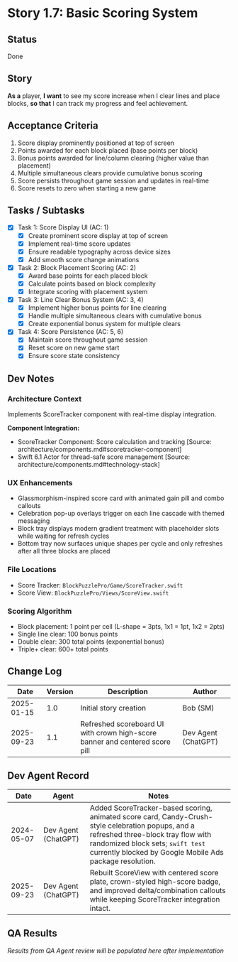 # Story 1.7: Basic Scoring System

## Status
Done

## Story
**As a** player,
**I want** to see my score increase when I clear lines and place blocks,
**so that** I can track my progress and feel achievement.

## Acceptance Criteria
1. Score display prominently positioned at top of screen
2. Points awarded for each block placed (base points per block)
3. Bonus points awarded for line/column clearing (higher value than placement)
4. Multiple simultaneous clears provide cumulative bonus scoring
5. Score persists throughout game session and updates in real-time
6. Score resets to zero when starting a new game

## Tasks / Subtasks
- [x] Task 1: Score Display UI (AC: 1)
  - [x] Create prominent score display at top of screen
  - [x] Implement real-time score updates
  - [x] Ensure readable typography across device sizes
  - [x] Add smooth score change animations
- [x] Task 2: Block Placement Scoring (AC: 2)
  - [x] Award base points for each placed block
  - [x] Calculate points based on block complexity
  - [x] Integrate scoring with placement system
- [x] Task 3: Line Clear Bonus System (AC: 3, 4)
  - [x] Implement higher bonus points for line clearing
  - [x] Handle multiple simultaneous clears with cumulative bonus
  - [x] Create exponential bonus system for multiple clears
- [x] Task 4: Score Persistence (AC: 5, 6)
  - [x] Maintain score throughout game session
  - [x] Reset score on new game start
  - [x] Ensure score state consistency

## Dev Notes

### Architecture Context
Implements ScoreTracker component with real-time display integration.

**Component Integration:**
- ScoreTracker Component: Score calculation and tracking [Source: architecture/components.md#scoretracker-component]
- Swift 6.1 Actor for thread-safe score management [Source: architecture/components.md#technology-stack]

### UX Enhancements
- Glassmorphism-inspired score card with animated gain pill and combo callouts
- Celebration pop-up overlays trigger on each line cascade with themed messaging
- Block tray displays modern gradient treatment with placeholder slots while waiting for refresh cycles
- Bottom tray now surfaces unique shapes per cycle and only refreshes after all three blocks are placed

### File Locations
- Score Tracker: `BlockPuzzlePro/Game/ScoreTracker.swift`
- Score View: `BlockPuzzlePro/Views/ScoreView.swift`

### Scoring Algorithm
- Block placement: 1 point per cell (L-shape = 3pts, 1x1 = 1pt, 1x2 = 2pts)
- Single line clear: 100 bonus points
- Double clear: 300 total points (exponential bonus)
- Triple+ clear: 600+ total points

## Change Log
| Date | Version | Description | Author |
|------|---------|-------------|---------|
| 2025-01-15 | 1.0 | Initial story creation | Bob (SM) |
| 2025-09-23 | 1.1 | Refreshed scoreboard UI with crown high-score banner and centered score pill | Dev Agent (ChatGPT) |

## Dev Agent Record
| Date | Agent | Notes |
|------|-------|-------|
| 2024-05-07 | Dev Agent (ChatGPT) | Added ScoreTracker-based scoring, animated score card, Candy-Crush-style celebration popups, and a refreshed three-block tray flow with randomized block sets; `swift test` currently blocked by Google Mobile Ads package resolution. |
| 2025-09-23 | Dev Agent (ChatGPT) | Rebuilt ScoreView with centered score plate, crown-styled high-score badge, and improved delta/combination callouts while keeping ScoreTracker integration intact. |

## QA Results
*Results from QA Agent review will be populated here after implementation*
